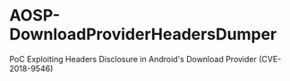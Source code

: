 # AOSP-DownloadProviderHeadersDumper
PoC Exploiting Headers Disclosure in Android's Download Provider (CVE-2018-9546)
